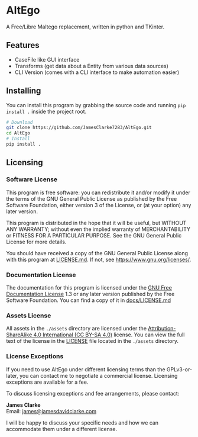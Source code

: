 # AltEgo

A Free/Libre Maltego replacement, written in python and TKinter.

## Features

- CaseFile like GUI interface
- Transforms (get data about a Entity from various data sources)
- CLI Version (comes with a CLI interface to make automation easier)

## Installing
You can install this program by grabbing the source code and running `pip install .` inside the project root.

```bash
# Download
git clone https://github.com/JamesClarke7283/AltEgo.git
cd AltEgo
# Install
pip install .
```

## Licensing

### Software License

This program is free software: you can redistribute it and/or modify it under the terms of the GNU General Public License as published by the Free Software Foundation, either version 3 of the License, or (at your option) any later version.

This program is distributed in the hope that it will be useful, but WITHOUT ANY WARRANTY; without even the implied warranty of MERCHANTABILITY or FITNESS FOR A PARTICULAR PURPOSE. See the GNU General Public License for more details.

You should have received a copy of the GNU General Public License along with this program at [LICENSE.md](./LICENSE.md). If not, see <https://www.gnu.org/licenses/>. 

### Documentation License

The documentation for this program is licensed under the [GNU Free Documentation License](https://www.gnu.org/licenses/fdl-1.3.en.html) 1.3 or any later version published by the Free Software Foundation. You can find a copy of it in [docs/LICENSE.md](/docs/LICENSE.md)

### Assets License

All assets in the `./assets` directory are licensed under the [Attribution-ShareAlike 4.0 International (CC BY-SA 4.0)](https://creativecommons.org/licenses/by-sa/4.0/) license. You can view the full text of the license in the [LICENSE](./assets/LICENSE) file located in the `./assets` directory.

### License Exceptions

If you need to use AltEgo under different licensing terms than the GPLv3-or-later, you can contact me to negotiate a commercial license. Licensing exceptions are available for a fee.

To discuss licensing exceptions and fee arrangements, please contact:

**James Clarke**  
Email: [james@jamesdavidclarke.com](mailto:james@jamesdavidclarke.com)

I will be happy to discuss your specific needs and how we can accommodate them under a different license.
